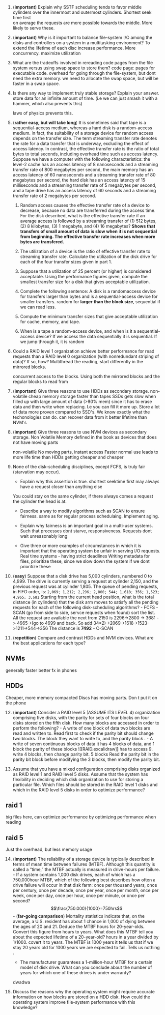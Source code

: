 1.  (**important**) Explain why SSTF scheduling tends to favor middle cylinders over the innermost and outermost cylinders.
   Shortest seek time first  
   on average the requests are more possible towards the middle. More likely to serve these.
    
2.  (**important**) Why is it important to balance file-system I/O among the disks and controllers on a system in a multitasking environment?
To extend the lifetime of each disc
increase performance. More concurrency.
maximize utilization
    
3.  What are the tradeoffs involved in rereading code pages from the file system versus using swap space to store them?
   code page: pages for executable code.
    overhead for going through the file-system, but dont need the extra memory.
	we need to allocate the swap space, but will be faster in a swap space.
	
    
4.  Is there any way to implement truly stable storage? Explain your answer.
    store data for an infinite amount of time. (i.e we can just smash it with a hammer, which also prevents this)
    
    laws of physics prevents this. 
    
    
5.  (**rather easy, but will take long**) It is sometimes said that tape is a sequential-access medium, whereas a hard disk is a random-access medium. In fact, the suitability of a storage device for random access depends on the transfer size. The term streaming transfer rate denotes the rate for a data transfer that is underway, excluding the effect of access latency. In contrast, the effective transfer rate is the ratio of total bytes to total seconds, including overhead time such as access latency. Suppose we have a computer with the following characteristics: the level-2 cache has an access latency of 8 nanoseconds and a streaming transfer rate of 800 megabytes per second, the main memory has an access latency of 60 nanoseconds and a streaming transfer rate of 80 megabytes per second, the hard disk has an access latency of 15 milliseconds and a streaming transfer rate of 5 megabytes per second, and a tape drive has an access latency of 60 seconds and a streaming transfer rate of 2 megabytes per second.
	
    1.  Random access causes the effective transfer rate of a device to decrease, because no data are transferred during the access time. For the disk described, what is the effective transfer rate if an average access is followed by a streaming transfer of (1) 512 bytes, (2) 8 kilobytes, (3) 1 megabyte, and (4) 16 megabytes?
 **Shows that transfers of small amount of data is slow when it is not sequential from beginning. The effective transfer rate increases when more bytes are transfered.**
    2.  The utilization of a device is the ratio of effective transfer rate to streaming transfer rate. Calculate the utilization of the disk drive for each of the four transfer sizes given in part 1.
    3.  Suppose that a utilization of 25 percent (or higher) is considered acceptable. Using the performance figures given, compute the smallest transfer size for a disk that gives acceptable utilization.
    4.  Complete the following sentence: A disk is a randomaccess device for transfers larger than bytes and is a sequential-access device for smaller transfers.
       random for **larger than the block size**, sequential if we can read less.
       
    5.  Compute the minimum transfer sizes that give acceptable utilization for cache, memory, and tape.
    6.  When is a tape a random-access device, and when is it a sequential-access device?
If we access the data sequentially it is sequential. If we jump through it, it is random

6.  Could a RAID level 1 organization achieve better performance for read requests than a RAID level 0 organization (with nonredundant striping of data)? If so, how?
    Multithread the reading, start differently in the mirrored blocks.
    
    concurrent access to the blocks. Using both the mirrored blocks and the regular blocks to read from
    
7.  (**important**) Give three reasons to use HDDs as secondary storage.
    non-volatile
    cheap memory storage
    faster than tapes
    SSDs gets slow when filled up with large amount of data (>80% mem) since it has to erase data and then write when replacing. I.e you can fill it more up.
    Store a lot of data
    more proven compared to SSD's. We know exactly what the techonologies can do.
    can recover data from it
    better lifetime than NVM's
    
    
8.  (**important**) Give three reasons to use NVM devices as secondary storage.
    Non Volatile Memory
    defined in the book as devices that does not have moving parts
	
	non-volatile
	No moving parts, instant access
	Faster
	normal use leads to more life time than HDDs
	getting cheaper and cheaper
    
    
9.  None of the disk-scheduling disciplines, except FCFS, is truly fair (starvation may occur).
    -   Explain why this assertion is true.
      shortest seektime first may always have a request closer than anything else
      
      You could stay on the same cylinder, if there always comes a request the cylinder the head is at.
      
    -   Describe a way to modify algorithms such as SCAN to ensure fairness.
     same as for regular process schedulaing. Implement aging. 
      
    -   Explain why fairness is an important goal in a multi-user systems.
      Such that processes dont starve, responsiveness.
      Requests dont wait unreasonably long
      
    -   Give three or more examples of circumstances in which it is important that the operating system be unfair in serving I/O requests.
     Real time systems - having strict deadlines
     Writing metadata for files, prioritize these, since we slow down the system if we dont prioritize these
      
      
10.  (**easy**) Suppose that a disk drive has 5,000 cylinders, numbered 0 to 4,999. The drive is currently serving a request at cylinder 2,150, and the previous request was at cylinder 1,805. The queue of pending requests, in FIFO order, is: `2,069; 1,212; 2,296; 2,800; 544; 1,618; 356; 1,523; 4,965; 3,681` Starting from the current head position, what is the total distance (in cylinders) that the disk arm moves to satisfy all the pending requests for each of the following disk-scheduling algorithms?
    -   FCFS
    -   SCAN (go from side to side, servce requests when found)
      sort the list.  All the request are available
      the next from 2150 is 2296->2800 -> 3681 -> 4965->(go to 4999 and back. So add 34\*2)->2069->1618->1523->1211->544->356
      The distance is **7492**
    -   C-SCAN
    
11.  (**repetition**) Compare and contrast HDDs and NVM devices. What are the best applications for each type?
## NVMs
generally faster
better fx in phones

## HDDs
Cheaper, more memory compacted
Discs has moving parts. Don t put it on the phone
    
    
12.  (**important**) Consider a RAID level 5 (ASSUME ITS LEVEL 4) organization comprising five disks, with the parity for sets of four blocks on four disks stored on the fifth disk. How many blocks are accessed in order to perform the following?
    -   A write of one block of data
      two blocks are read and written to. Read first to check if the parity bit should change
      two blocks. The block they want to write to, and the parity block
     . 
    -   A write of seven continuous blocks of data
      it has 4 blocks of data, and 1 block the parity of these blocks
      ![[RAID.excalidraw]]
    has to access 9.
    write 4 blocks, then change parity bit. 5 blocks
    Read the parity bit in the parity bit block before modifying the 3 blocks, then modify the parity bit. 
    
      
      
13.  Assume that you have a mixed configuration comprising disks organized as RAID level 1 and RAID level 5 disks. Assume that the system has flexibility in deciding which disk organization to use for storing a particular file. Which files should be stored in the RAID level 1 disks and which in the RAID level 5 disks in order to optimize performance?
## raid 1
big files here, can optimize performance by optimizing performance when reading

## raid 5
Just the overhead, but less memory usage

    
14.  (**important**) The reliability of a storage device is typically described in terms of mean time between failures (MTBF). Although this quantity is called a “time,” the MTBF actually is measured in drive-hours per failure.
    -   If a system contains 1,000 disk drives, each of which has a 750,000hour MTBF, which of the following best describes how often a drive failure will occur in that disk farm: once per thousand years, once per century, once per decade, once per year, once per month, once per week, once per day, once per hour, once per minute, or once per second?
      $$\frac{750.000}{1000}=750hrs$$
    -   (**far-going camparison**) Mortality statistics indicate that, on the average, a U.S. resident has about 1 chance in 1,000 of dying between the ages of 20 and 21. Deduce the MTBF hours for 20-year-olds. Convert this figure from hours to years. What does this MTBF tell you about the expected lifetime of a 20-year-old?
      hours in a year divided by 1/1000. covert it to years.  The MTBF is 1000 years
      it tells us that if we stay 20 years old for 1000 years we are expected to fail. Tells us nothing
      .
      -  The manufacturer guarantees a 1-million-hour MTBF for a certain model of disk drive. What can you conclude about the number of years for which one of these drives is under warranty?
		
      dwadwa
15.  Discuss the reasons why the operating system might require accurate information on how blocks are stored on a HDD disk. How could the operating system improve file-system performance with this knowledge?
